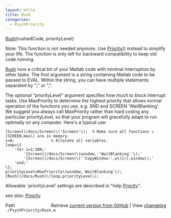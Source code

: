 ```yaml
---
layout: mfile
title: Rush
categories:
  - PsychPriority
---
```


[Rush](/docs/Rush)\(rushedCode, priorityLevel\)

Note: This function is not needed anymore. Use [Priority](/docs/Priority)\(\) instead to
simplify your life. The function is only left for backward compatibility
to keep old code running.

[Rush](/docs/Rush) runs a critical bit of your Matlab code with minimal interruption by
other tasks. The first argument is a string containing Matlab code to be
passed to EVAL. Within the string, you can have multiple statements
separated by ";" or ",".

The optional "priorityLevel" argument specifies how much to block
interrupt tasks. Use MaxPriority to determine the highest priority that
allows normal operation of the functions you use, e.g. SND and SCREEN
'WaitBlanking'. We suggest you always call MaxPriority rather than hard
coding any particular priorityLevel, so that your program will gracefully
adapt to run optimally on any computer. Here's a typical use:

    [Screen](/docs/Screen)\('Screens'\);  % Make sure all functions \(SCREEN.mex\) are in memory.
    i=0;                % Allocate all variables.
    loop=\{
        'for i=1:100;'
            '[Screen](/docs/Screen)\(window,''WaitBlanking''\);'
            '[Screen](/docs/Screen)\(''CopyWindow'',w\(i\),window\);'
        'end;'
    \};
    priorityLevel=MaxPriority\(window,'WaitBlanking'\);
    [Rush](/docs/Rush)\(loop,priorityLevel\);

Allowable 'priorityLevel' settings are described in "help [Priority](/docs/Priority)".

see also: [Priority](/docs/Priority)


<div class="code_header" style="text-align:right;">
  <span style="float:left;">Path&nbsp;&nbsp;</span> <span class="counter">Retrieve <a href=
  "https://raw.github.com/Psychtoolbox-3/Psychtoolbox-3/beta/./PsychPriority/Rush.m">current version from GitHub</a> | View <a href=
  "https://github.com/Psychtoolbox-3/Psychtoolbox-3/commits/beta/./PsychPriority/Rush.m">changelog</a></span>
</div>
<div class="code">
  <code>./PsychPriority/Rush.m</code>
</div>
